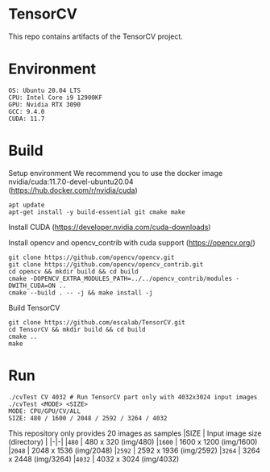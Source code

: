 # TensorCV
This repo contains artifacts of the TensorCV project.

# Environment
```
OS: Ubuntu 20.04 LTS
CPU: Intel Core i9 12900KF
GPU: Nvidia RTX 3090
GCC: 9.4.0
CUDA: 11.7
```

# Build
Setup environment
We recommend you to use the docker image nvidia/cuda:11.7.0-devel-ubuntu20.04 
(https://hub.docker.com/r/nvidia/cuda)
```
apt update
apt-get install -y build-essential git cmake make
```

Install CUDA (https://developer.nvidia.com/cuda-downloads)

Install opencv and opencv_contrib with cuda support (https://opencv.org/)
```
git clone https://github.com/opencv/opencv.git
git clone https://github.com/opencv/opencv_contrib.git
cd opencv && mkdir build && cd build
cmake -DOPENCV_EXTRA_MODULES_PATH=../../opencv_contrib/modules -DWITH_CUDA=ON ..
cmake --build . -- -j && make install -j
```

Build TensorCV
```
git clone https://github.com/escalab/TensorCV.git
cd TensorCV && mkdir build && cd build
cmake ..
make
```

# Run
```
./cvTest CV 4032 # Run TensorCV part only with 4032x3024 input images
./cvTest <MODE> <SIZE>
MODE: CPU/GPU/CV/ALL
SIZE: 480 / 1600 / 2048 / 2592 / 3264 / 4032
```

This repository only provides 20 images as samples
|SIZE | Input image size (directory) |
|-|-|
|`480`  | 480 x 320 (img/480)
|`1600` | 1600 x 1200 (img/1600)
|`2048` | 2048 x 1536 (img/2048)
|`2592` | 2592 x 1936 (img/2592)
|`3264` | 3264 x 2448 (img/3264)
|`4032` | 4032 x 3024 (img/4032)

